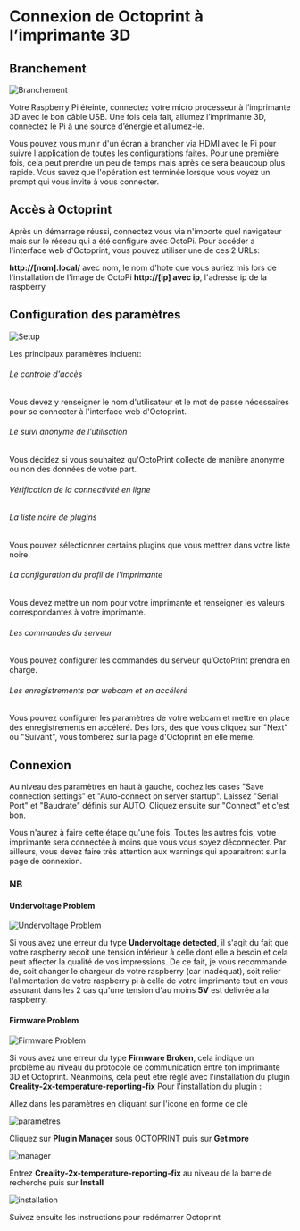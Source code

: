 # Connexion de Octoprint à l’imprimante 3D

## Branchement

![Branchement](assets/branchement.jpeg)

Votre Raspberry Pi éteinte, connectez votre micro processeur à l’imprimante 3D avec le bon câble USB. Une fois cela fait, allumez l’imprimante 3D, connectez le Pi à une source d’énergie et allumez-le.

Vous pouvez vous munir d'un écran à brancher via HDMI avec le Pi pour suivre l'application de toutes les configurations faites. Pour une première fois, cela peut prendre un peu de temps mais après ce sera beaucoup plus rapide. Vous savez que l'opération est terminée lorsque vous voyez un prompt qui vous invite à vous connecter.

## Accès à Octoprint

Après un démarrage réussi, connectez vous via n'importe quel navigateur mais sur le réseau qui a été configuré avec OctoPi. 
Pour accéder a l'interface web d'Octoprint, vous pouvez utiliser une de ces 2 URLs:

**http://[nom].local/** avec nom, le nom d'hote que vous auriez mis lors de l'installation de l'image de OctoPi
**http://[ip] avec ip**, l'adresse ip de la raspberry

## Configuration des paramètres

![Setup](assets/setup.png)

Les principaux paramètres incluent:

###### Le controle d'accès
Vous devez y renseigner le nom d'utilisateur et le mot de passe nécessaires pour se connecter à l'interface web d'Octoprint. 

###### Le suivi anonyme de l’utilisation
Vous décidez si vous souhaitez qu'OctoPrint collecte de manière anonyme ou non des données de votre part.

###### Vérification de la connectivité en ligne

###### La liste noire de plugins
Vous pouvez sélectionner certains plugins que vous mettrez dans votre liste noire.

###### La configuration du profil de l'imprimante
Vous devez mettre un nom pour votre imprimante et renseigner les valeurs correspondantes à votre imprimante.

###### Les commandes du serveur
Vous pouvez configurer les commandes du serveur qu’OctoPrint prendra en charge. 

###### Les enregistrements par webcam et en accéléré
Vous pouvez configurer les paramètres de votre webcam et mettre en place des enregistrements en accéléré.
Des lors, des que vous cliquez sur "Next" ou "Suivant", vous tomberez sur la page d'Octoprint en elle meme.

## Connexion
Au niveau des paramètres en haut à gauche, cochez les cases "Save connection settings" et "Auto-connect on server startup".
Laissez "Serial Port" et "Baudrate" définis sur AUTO.
Cliquez ensuite sur "Connect" et c'est bon.

Vous n'aurez à faire cette étape qu'une fois.
Toutes les autres fois, votre imprimante sera connectée à moins que vous vous soyez déconnecter.
Par ailleurs, vous devez faire très attention aux warnings qui apparaitront sur la page de connexion.

### NB

#### Undervoltage Problem

![Undervoltage Problem](assets/undervoltage.png)

Si vous avez une erreur du type **Undervoltage detected**, il s'agit du fait que votre raspberry recoit une tension inférieur à celle dont elle a besoin et cela peut affecter la qualité de vos impressions. De ce fait, je vous recommande de, soit changer le chargeur de votre raspberry (car inadéquat), soit relier l'alimentation de votre raspberry pi à celle de votre imprimante tout en vous assurant dans les 2 cas qu'une tension d'au moins **5V** est delivrée a la raspberry.


#### Firmware Problem

![Firmware Problem](assets/firmware_problem.webp)

Si vous avez une erreur du type **Firmware Broken**, cela indique un problème au niveau du protocole de communication entre ton imprimante 3D et Octoprint. Néanmoins, cela peut etre réglé avec l'installation du plugin **Creality-2x-temperature-reporting-fix**
Pour l'installation du plugin : 

Allez dans les paramètres en cliquant sur l'icone en forme de clé

![parametres](assets/parametres.png)

Cliquez sur **Plugin Manager** sous OCTOPRINT puis sur **Get more**

![manager](assets/manager.png)

Entrez **Creality-2x-temperature-reporting-fix** au niveau de la barre de recherche puis sur **Install**

![installation](assets/installation.png)

Suivez ensuite les instructions pour redémarrer Octoprint

